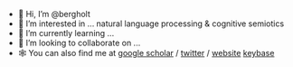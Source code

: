 - 👋 Hi, I’m @bergholt
- 👀 I’m interested in ... natural language processing & cognitive semiotics
- 🌱 I’m currently learning ...
- 💞️ I’m looking to collaborate on ...
- 🕸️ You can also find me at [google scholar](https://scholar.google.com/citations?user=Wh_RhH8AAAAJ&hl=en) / [twitter](https://twitter.com/kasperbergholt) / [website](https://bergholt.net/) [keybase](https://keybase.io/bergholt)

<!---
bergholt/bergholt is a ✨ special ✨ repository because its `README.md` (this file) appears on your GitHub profile.
You can click the Preview link to take a look at your changes.
--->
